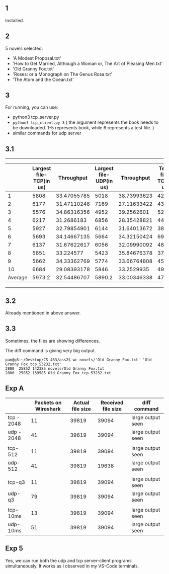 ## 1

Installed.

## 2

5 novels selected:

- 'A Modest Proposal.txt'
- 'How to Get Married, Although a Woman or, The Art of Pleasing Men.txt'
- 'Old Granny Fox.txt'
- 'Roses: or a Monograph on The Genus Rosa.txt'
- 'The Atom and the Ocean.txt'

## 3

For running, you can use:

- python3 tcp_server.py
- `python3 tcp_client.py 3` ( the argument represents the book needs to be downloaded. 1-5 represents book, while 6 represents a test file. )
- similar commands for udp server

## 3.1

---

|         | Largest file-TCP(in us) | Throughput  | Largest file-UDP(in us) | Throughput  | Test-file-TCP(in us) | Throughput  | Test-file-UDP(in us) | Throughput  |
| ------- | ----------------------- | ----------- | ----------------------- | ----------- | -------------------- | ----------- | -------------------- | ----------- |
| 1       | 5808                    | 33.47055785 | 5018                    | 38.73993623 | 423                  | 24.20803783 | 587                  | 17.44463373 |
| 2       | 6177                    | 31.47110248 | 7169                    | 27.11633422 | 432                  | 23.7037037  | 448                  | 22.85714286 |
| 3       | 5576                    | 34.86316356 | 4952                    | 39.2562601  | 526                  | 19.46768061 | 535                  | 19.14018692 |
| 4       | 6217                    | 31.2686183  | 6856                    | 28.35428821 | 449                  | 22.80623608 | 547                  | 18.7202925  |
| 5       | 5927                    | 32.79854901 | 6144                    | 31.64013672 | 386                  | 26.52849741 | 480                  | 21.33333333 |
| 6       | 5693                    | 34.14667135 | 5664                    | 34.32150424 | 696                  | 14.71264368 | 428                  | 23.92523364 |
| 7       | 6137                    | 31.67622617 | 6056                    | 32.09990092 | 486                  | 21.06995885 | 586                  | 17.47440273 |
| 8       | 5851                    | 33.224577   | 5423                    | 35.84676378 | 377                  | 27.16180371 | 450                  | 22.75555556 |
| 9       | 5662                    | 34.33362769 | 5774                    | 33.66764808 | 453                  | 22.60485651 | 472                  | 21.69491525 |
| 10      | 6684                    | 29.08393178 | 5846                    | 33.2529935  | 491                  | 20.85539715 | 459                  | 22.30936819 |
| Average | 5973.2                  | 32.54486707 | 5890.2                  | 33.00346338 | 471.9                | 21.69951261 | 499.2                | 20.51282051 |

---

## 3.2

Already mentioned in above answer.

## 3.3

Sometimes, the files are showing differences.

The diff command is giving very big output.

```
pam@g3:~/Desktop/CS-433/ass2$ wc novels/'Old Granny Fox.txt' 'Old Granny Fox_tcp_53232.txt'  
2800  25852 142385 novels/Old Granny Fox.txt
2800  25852 139585 Old Granny Fox_tcp_53232.txt
```


## Exp A

|            | Packets on Wireshark | Actual file size | Received file size | diff command      |
| ---------- | -------------------- | ---------------- | ------------------ | ----------------- |
| tcp - 2048 | 11                   | 39819            | 39094              | large output seen |
| udp - 2048 | 41                   | 39819            | 39094              | large output seen |
|            |                      |                  |                    |                   |
| tcp-512    | 11                   | 39819            | 39094              | large output seen |
| udp-512    | 41                   | 39819            | 19638              | large output seen |
|            |                      |                  |                    |                   |
| tcp-q3     | 11                   | 39819            | 39094              | large output seen |
| udp-q3     | 79                   | 39819            | 39094              | large output seen |
|            |                      |                  |                    |                   |
| tcp-10ms   | 13                   | 39819            | 39094              | large output seen |
| udp-10ms   | 51                   | 39819            | 39094              | large output seen |


## Exp 5
Yes, we can run both the udp and tcp server-client programs simultaneously. It works as I observed in my VS-Code terminals.

